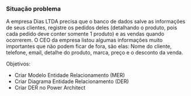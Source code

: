 ### Situação problema
A empresa Dias LTDA precisa que o banco de dados salve as informações de seus clientes, registre os pedidos deles (detalhando o produto, pois cada pedido deve conter somente 1 produto) e as vendas quando ocorrerem. O CEO da empresa listou algumas informações muito importantes que não podem ficar de fora, são elas: Nome do cliente, telefone, email, detalhe do produto, marca, preço e o desconto da venda.

Objetivos:
- Criar Modelo Entidade Relacionamento (MER)
- Criar Diagrama Entidade Relacionamento (DER)
- Criar DER no Power Architect
